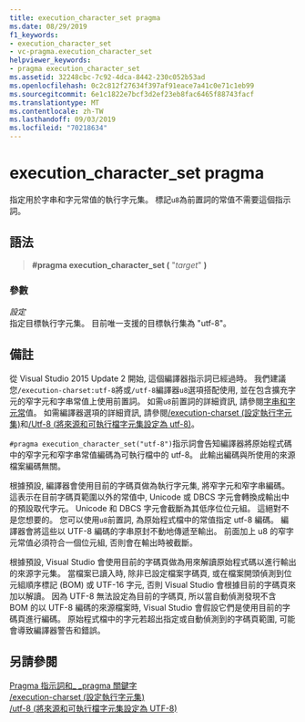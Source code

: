 ```yaml
---
title: execution_character_set pragma
ms.date: 08/29/2019
f1_keywords:
- execution_character_set
- vc-pragma.execution_character_set
helpviewer_keywords:
- pragma execution_character_set
ms.assetid: 32248cbc-7c92-4dca-8442-230c052b53ad
ms.openlocfilehash: 0c2c812f27634f397af91eace7a41c0e71c1eb99
ms.sourcegitcommit: 6e1c1822e7bcf3d2ef23eb8fac6465f88743facf
ms.translationtype: MT
ms.contentlocale: zh-TW
ms.lasthandoff: 09/03/2019
ms.locfileid: "70218634"
---
```

# <a name="execution_character_set-pragma"></a>execution_character_set pragma

指定用於字串和字元常值的執行字元集。 標記`u8`為前置詞的常值不需要這個指示詞。

## <a name="syntax"></a>語法

> **#pragma execution_character_set (** "*target*" **)**

### <a name="parameters"></a>參數

*設定*\
指定目標執行字元集。 目前唯一支援的目標執行集為 "utf-8"。

## <a name="remarks"></a>備註

從 Visual Studio 2015 Update 2 開始, 這個編譯器指示詞已經過時。 我們建議您`/execution-charset:utf-8`將或`/utf-8`編譯器`u8`選項搭配使用, 並在包含擴充字元的窄字元和字串常值上使用前置詞。 如需`u8`前置詞的詳細資訊, 請參閱[字串和字元常](../cpp/string-and-character-literals-cpp.md)值。 如需編譯器選項的詳細資訊, 請參閱[/execution-charset (設定執行字元集)](../build/reference/execution-charset-set-execution-character-set.md)和[/Utf-8 (將來源和可執行檔字元集設定為 utf-8)](../build/reference/utf-8-set-source-and-executable-character-sets-to-utf-8.md)。

`#pragma execution_character_set("utf-8")`指示詞會告知編譯器將原始程式碼中的窄字元和窄字串常值編碼為可執行檔中的 utf-8。 此輸出編碼與所使用的來源檔案編碼無關。

根據預設, 編譯器會使用目前的字碼頁做為執行字元集, 將窄字元和窄字串編碼。 這表示在目前字碼頁範圍以外的常值中, Unicode 或 DBCS 字元會轉換成輸出中的預設取代字元。 Unicode 和 DBCS 字元會截斷為其低序位位元組。 這絕對不是您想要的。 您可以使用`u8`前置詞, 為原始程式檔中的常值指定 utf-8 編碼。 編譯器會將這些以 UTF-8 編碼的字串原封不動地傳遞至輸出。 前面加上 u8 的窄字元常值必須符合一個位元組, 否則會在輸出時被截斷。

根據預設, Visual Studio 會使用目前的字碼頁做為用來解讀原始程式碼以進行輸出的來源字元集。 當檔案已讀入時, 除非已設定檔案字碼頁, 或在檔案開頭偵測到位元組順序標記 (BOM) 或 UTF-16 字元, 否則 Visual Studio 會根據目前的字碼頁來加以解讀。 因為 UTF-8 無法設定為目前的字碼頁, 所以當自動偵測發現不含 BOM 的以 UTF-8 編碼的來源檔案時, Visual Studio 會假設它們是使用目前的字碼頁進行編碼。 原始程式檔中的字元若超出指定或自動偵測到的字碼頁範圍, 可能會導致編譯器警告和錯誤。

## <a name="see-also"></a>另請參閱

[Pragma 指示詞和\_ \_pragma 關鍵字](../preprocessor/pragma-directives-and-the-pragma-keyword.md)\
[/execution-charset (設定執行字元集)](../build/reference/execution-charset-set-execution-character-set.md)\
[/utf-8 (將來源和可執行檔字元集設定為 UTF-8)](../build/reference/utf-8-set-source-and-executable-character-sets-to-utf-8.md)
